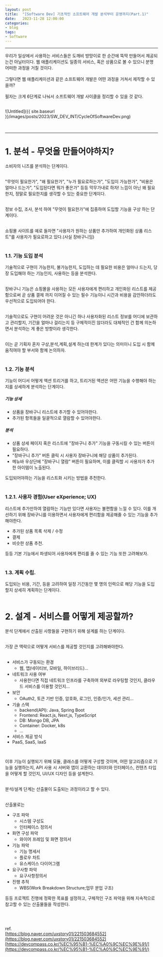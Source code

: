 ```yaml
---
layout: post
title:	"[Software Dev] 기초적인 소프트웨어 개발 분석부터 운영까지(Part.1)"
date:	2023-11-28 12:00:00
categories:
- blog
tags:
- Software
---
```


---

우리가 일상에서 사용하는 서비스들은 도깨비 방망이로 한 순간에 뚝딱 만들어서 제공되는건 아닐터이다.
웹 애플리케이션도 일종의 서비스, 혹은 상품으로 볼 수 있으니 분명 어떠한 과정을 거칠 것이다.  
<br>
그렇다면 웹 애플리케이션과 같은 소프트웨어 개발은 어떤 과정을 거쳐서 제작할 수 있을까?  
<br>
필자는 크게 6단계로 나눠서 소프트웨어 개발 사이클을 정리할 수 있을 것 같다.  
<br>

![Untitled]({{ site.baseurl }}/images/posts/2023/SW_DEV_INT/CycleOfSoftwareDev.png)

<br>  

---
# 1. 분석 - 무엇을 만들어야하지?

소비자의 니즈를 분석하는 단계이다.  
<br>

"무엇이 필요한가", "왜 필요한가", "누가 필요로하는가", "도입이 가능한가", "비용은 얼마나 드는가", "도입된다면 뭐가 좋은가" 등등 막무가내로 하자! 느낌이 아닌 왜 필요한지, 정말로 필요한지를 생각할 수 있는 중요한 단계이다.  
<br>

정보 수집, 조사, 분석 하여  "무엇이 필요한가"에 집중하여 도입할 기능을 구상 하는 단계이다.  
<br>

쇼핑몰 사이트를 예로 들자면 "사용자가 원하는 상품만 추가하여 개인화된 상품 리스트"를 사용자가 필요로하고 있다.(사실 장바구니임)  
<br>

### 1.1. 기능 도입 분석
기술적으로 구현이 가능한지, 불가능한지, 도입하는 데 필요한 비용은 얼마나 드는지, 당장 도입해야 하는 기능인지, 사용하는 등을 분석한다.  
<br>

장바구니 기능은 쇼핑몰을 사용하는 모든 사용자에게 편리하고 개인화된 리스트를 제공함으로써 곧 상품 결제 까지 이어질 수 있는 필수 기능이니 시간과 비용을 감안하더라도 우선적으로 도입되어야 한다.  
<br>

기술적으로도 구현이 어려운 것은 아니긴 하나 사용자화된 리스트 정보를 어디에 보관하고 관리할지, 기간을 얼마나 걸리는지 등 구체적이진 않더라도 대체적인 건 함께 의논하면서 분석하는 게 좋은 방향이라 생각한다.  
<br>

이는 곧 기획자 혼자 구상,분석,계획,설계 하는데 한계가 있다는 의미이니 도입 시 함께 움직여야 할 부서와 함께 논의하자.  
<br>

### 1.2. 기능 분석
기능이 어디서 어떻게 액션 트리거를 하고, 트리거된 액션은 어떤 기능을 수행해야 하는지를 상세하게 분석하는 단계이다.
##### 기능 상세
- 상품을 장바구니 리스트에 추가할 수 있어야한다.
- 추가된 항목들을 일괄적으로 열람할 수 있어야한다.  

##### 분석
- 상품 상세 페이지 혹은 리스트에 "장바구니 추가" 기능을 구동시킬 수 있는 버튼이 필요하다.
- "장바구니 추가" 버튼 클릭 시 사용자 장바구니에 해당 상품이 추가된다.
- 메뉴바 우상단에 "장바구니 열람" 버튼이 필요하며, 이를 클릭할 시 사용자가 추가한 아이템이 노출된다.

도입되어야하는 기능을 리스트화 시키는 방법을 추천한다.  
<br>

### 1.2.1. 사용자 경험(User eXperience; UX)
리스트에 추가만하여 열람하는 기능만 있다면 사용자는 불편함을 느낄 수 있다.
이를 개선하기 위해 장바구니를 이용하면서 사용자에게 편리함을 제공해줄 수 있는 기능을 추가해야한다.
- 추가된 상품 목록 삭제 / 수정
- 결제
- 비슷한 상품 추천.  

등등 기본 기능에서 파생되어 사용자에게 편리를 줄 수 있는 기능 또한 고려해보자.  
<br>

### 1.3. 계획 수립.
도입되는 비용, 기간, 등을 고려하여 일정 기간동안 몇 명의 인력으로 해당 기능을 도입할지 상세히 계획하는 단계이다.  
<br>

# 2.  설계 - 서비스를 어떻게 제공할까?
분석 단계에서 산출된 사항들을 구현하기 위해 설계를 하는 단계이다.  
<br>

가장 큰 맥락으로 어떻게 서비스를 제공할 것인지를 고려해봐야한다.  
<br>

- 서비스가 구동되는 환경
  - 웹, 앱(네이티브, 모바일, 하이브리드)\...
- 네트워크 사용 여부
  - 사용한다면 직접 네트워크 인프라를 구축하여 외부로 라우팅할 것인지, 클라우드 서비스를 이용할 것인지...
- 보안
  - OAuth2, 토큰 기반 인증, 암호화, 로그인, 인증/인가, 세션 관리...
- 기술 스택
  - backend(API): Java, Spring Boot
  - Frontend: React.js, Next,js, TypeScript
  - DB: Mongo DB, JPA
  - Container: Docker, k8s
  - ...
- 서비스 제공 방식
- PaaS, SaaS, IaaS  
<br>

이후 기능이 실행되기 위해 모듈, 클래스를 어떻게 구성할 것이며, 어떤 알고리즘으로 기능을 실행하는지, API 사용 시 서버와 앱이 교환하는 데이터와 인터페이스, 컨텐츠 타입을 어떻게 할 것인지, UI/UX 디자인 등을 설계한다.  
<br>

분석/설계 단계는 산출물이 도출되는 과정이라고 할 수 있다.  
<br>

산출물로는
- 구조 파악
  - 시스템 구성도
  - 인터페이스 정의서
- 화면 구성 파악
  - 와이어 프레임 및 화면 정의서
- 기능 파악
  - 기능 명세서
  - 플로우 차트
  - 유스케이스 다이어그램
- 요구사항 파악
  - 요구사항정의서
- 진행 추적
  - WBS(Work Breakdown Structure;업무 분업 구조)

등등 프로젝트 진행에 정확한 목표를 설정하고, 구체적인 구조 파악을 위해 지속적으로 참고할 수 있는 산출물들을 작성한다.

<br> <br>

ref.  
[https://blog.naver.com/uxstory01/221503684552](https://blog.naver.com/uxstory01/221503684552)  
[https://devcompass.co.kr/%EC%95%B1-%EC%A0%9C%EC%9E%91/](https://devcompass.co.kr/%EC%95%B1-%EC%A0%9C%EC%9E%91/)
